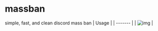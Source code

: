 # massban
simple, fast, and clean discord mass ban
|  Usage  |
| ------- |
| ![img](https://cdn.tixte.com/uploads/anti.wants.solutions/kq181gme99a.png) |

